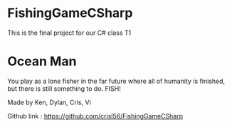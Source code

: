 # FishingGameCSharp
This is the final project for our C# class T1

# Ocean Man

You play as a lone fisher in the far future where all of humanity is finished,
but there is still something to do. FISH!

Made by Ken, Dylan, Cris, Vi

Github link : https://github.com/crisl56/FishingGameCSharp